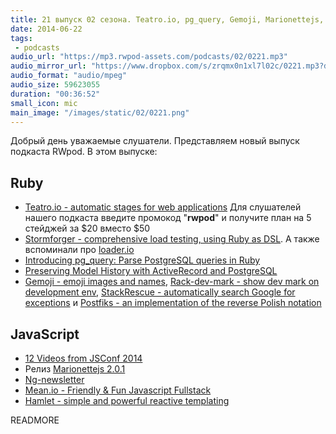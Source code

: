 ```yaml
---
title: 21 выпуск 02 сезона. Teatro.io, pg_query, Gemoji, Marionettejs, Mean.io, Hamlet и прочее
date: 2014-06-22
tags:
 - podcasts
audio_url: "https://mp3.rwpod-assets.com/podcasts/02/0221.mp3"
audio_mirror_url: "https://www.dropbox.com/s/zrqmx0n1xl7l02c/0221.mp3?dl=1"
audio_format: "audio/mpeg"
audio_size: 59623055
duration: "00:36:52"
small_icon: mic
main_image: "/images/static/02/0221.png"
---
```


Добрый день уважаемые слушатели. Представляем новый выпуск подкаста RWpod. В этом выпуске:

## Ruby

 - [Teatro.io - automatic stages for web applications](http://teatro.io/) Для слушателей нашего подкаста введите промокод "**rwpod**" и получите план на 5 стейджей за $20 вместо $50
 - [Stormforger - comprehensive load testing, using Ruby as DSL](https://stormforger.com/). А также вспоминали про [loader.io](https://loader.io/)
 - [Introducing pg_query: Parse PostgreSQL queries in Ruby](https://pganalyze.com/blog/parse-postgresql-queries-in-ruby.html)
 - [Preserving Model History with ActiveRecord and PostgreSQL](http://engineering.moneybird.com/posts/2014/06/16/preserving-model-history-with-activerecord-and-postgresql/)
 - [Gemoji - emoji images and names](https://github.com/github/gemoji), [Rack-dev-mark - show dev mark on development env](https://github.com/dtaniwaki/rack-dev-mark), [StackRescue - automatically search Google for exceptions](https://github.com/excid3/stack_rescue) и [Postfiks - an implementation of the reverse Polish notation](https://github.com/rafalchmiel/postfiks)

## JavaScript

 - [12 Videos from JSConf 2014](https://www.youtube.com/playlist?list=PL37ZVnwpeshFXOP2lqCUykYPXYNsK_fgN#jsconf2014)
 - Релиз [Marionettejs 2.0.1](http://marionettejs.com)
 - [Ng-newsletter](http://www.ng-newsletter.com/posts/)
 - [Mean.io - Friendly & Fun Javascript Fullstack](http://mean.io/)
 - [Hamlet - simple and powerful reactive templating](http://hamlet.coffee/)

READMORE

